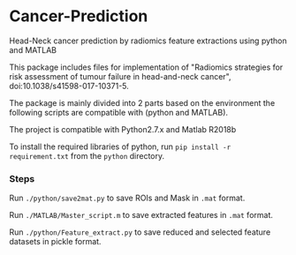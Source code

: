 # Cancer-Prediction
Head-Neck cancer prediction by radiomics feature extractions using python and MATLAB

This package includes files for implementation of "Radiomics strategies for risk assessment of tumour failure in head-and-neck cancer", doi:10.1038/s41598-017-10371-5.

The package is mainly divided into 2 parts based on the environment the following scripts are compatible with (python and MATLAB).

The project is compatible with Python2.7.x and Matlab R2018b

To install the required libraries of python, run ```pip install -r requirement.txt``` from the ```python``` directory.


### Steps

Run ```./python/save2mat.py``` to save ROIs and Mask in ```.mat``` format.

Run ```./MATLAB/Master_script.m``` to save extracted features in ```.mat``` format.

Run ```./python/Feature_extract.py``` to save reduced and selected feature datasets in pickle format.
